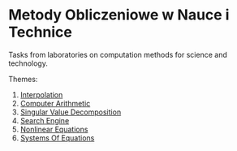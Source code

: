 # Metody Obliczeniowe w Nauce i Technice

Tasks from laboratories on computation methods for science and technology.

Themes:
1. [Interpolation](../master/lab1/report1.ipynb "Lab1")
2. [Computer Arithmetic](../master/lab2/report2.ipynb "Lab2")
3. [Singular Value Decomposition](../master/lab3/report3.ipynb "Lab 3")
4. [Search Engine](../master/lab4/report4.ipynb "Lab 4")
5. [Nonlinear Equations](../master/lab5/report5.ipynb "Lab 5")
6. [Systems Of Equations](../master/lab6/report6.ipynb "Lab 6")